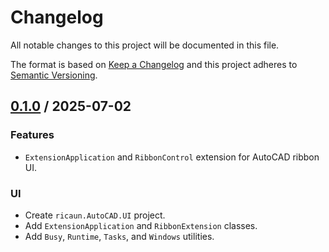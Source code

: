 # Changelog
All notable changes to this project will be documented in this file.

The format is based on [Keep a Changelog](http://keepachangelog.com/en/1.0.0/)
and this project adheres to [Semantic Versioning](http://semver.org/spec/v2.0.0.html).

## [0.1.0] / 2025-07-02
### Features
- `ExtensionApplication` and `RibbonControl` extension for AutoCAD ribbon UI.
### UI
- Create `ricaun.AutoCAD.UI` project.
- Add `ExtensionApplication` and `RibbonExtension` classes.
- Add `Busy`, `Runtime`, `Tasks`, and `Windows` utilities.

[vNext]: ../../compare/1.0.0...HEAD
[0.1.0]: ../../compare/0.1.0